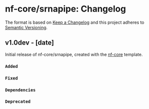 # nf-core/srnapipe: Changelog

The format is based on [Keep a Changelog](https://keepachangelog.com/en/1.0.0/)
and this project adheres to [Semantic Versioning](https://semver.org/spec/v2.0.0.html).

## v1.0dev - [date]

Initial release of nf-core/srnapipe, created with the [nf-core](https://nf-co.re/) template.

### `Added`

### `Fixed`

### `Dependencies`

### `Deprecated`
